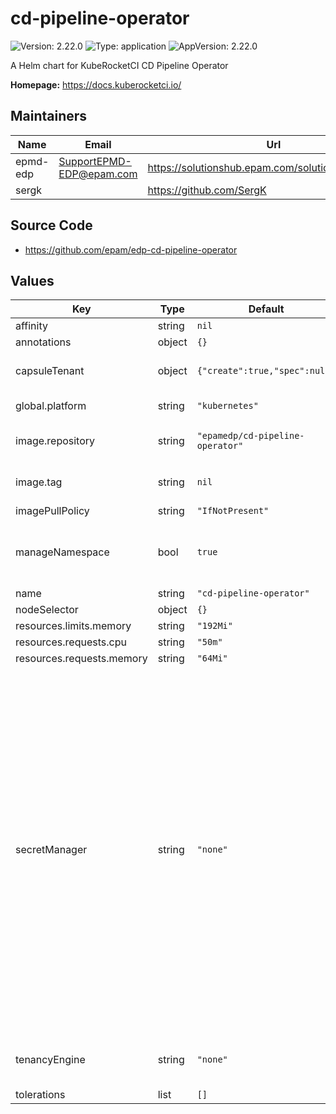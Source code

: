 # cd-pipeline-operator

![Version: 2.22.0](https://img.shields.io/badge/Version-2.22.0-informational?style=flat-square) ![Type: application](https://img.shields.io/badge/Type-application-informational?style=flat-square) ![AppVersion: 2.22.0](https://img.shields.io/badge/AppVersion-2.22.0-informational?style=flat-square)

A Helm chart for KubeRocketCI CD Pipeline Operator

**Homepage:** <https://docs.kuberocketci.io/>

## Maintainers

| Name | Email | Url |
| ---- | ------ | --- |
| epmd-edp | <SupportEPMD-EDP@epam.com> | <https://solutionshub.epam.com/solution/kuberocketci> |
| sergk |  | <https://github.com/SergK> |

## Source Code

* <https://github.com/epam/edp-cd-pipeline-operator>

## Values

| Key | Type | Default | Description |
|-----|------|---------|-------------|
| affinity | string | `nil` |  |
| annotations | object | `{}` |  |
| capsuleTenant | object | `{"create":true,"spec":null}` | Required tenancyEngine: capsule. Specify Capsule Tenant specification for Environments. |
| global.platform | string | `"kubernetes"` | platform type that can be "kubernetes" or "openshift" |
| image.repository | string | `"epamedp/cd-pipeline-operator"` | KubeRocketCI cd-pipeline-operator Docker image name. The released image can be found on [Dockerhub](https://hub.docker.com/r/epamedp/cd-pipeline-operator) |
| image.tag | string | `nil` | KubeRocketCI cd-pipeline-operator Docker image tag. The released image can be found on [Dockerhub](https://hub.docker.com/r/epamedp/cd-pipeline-operator/tags) |
| imagePullPolicy | string | `"IfNotPresent"` |  |
| manageNamespace | bool | `true` | should the operator manage(create/delete) namespaces for stages Refer to the guide for managing namespace (https://docs.kuberocketci.io/docs/operator-guide/auth/namespace-management) |
| name | string | `"cd-pipeline-operator"` | component name |
| nodeSelector | object | `{}` |  |
| resources.limits.memory | string | `"192Mi"` |  |
| resources.requests.cpu | string | `"50m"` |  |
| resources.requests.memory | string | `"64Mi"` |  |
| secretManager | string | `"none"` | Flag indicating whether the operator should manage secrets for stages. This parameter controls the provisioning of the 'regcred' secret within deployed environments, facilitating access to private container registries. Set the parameter to "none" under the following conditions:   - If 'global.dockerRegistry.type=ecr' and IRSA is enabled, or   - If 'global.dockerRegistry.type=openshift'. For private registries, choose the most appropriate method to provide credentials to deployed environments. Refer to the guide for managing container registries (https://docs.kuberocketci.io/docs/user-guide/manage-container-registries). Possible values: own/eso/none.   - own: Copies the secret once from the parent namespace, without subsequent reconciliation. If updated in the parent namespace, manual updating in all created namespaces is required.   - eso: The secret will be managed by the External Secrets Operator (requires installation and configuration in the cluster: https://docs.kuberocketci.io/docs/operator-guide/secrets-management/install-external-secrets-operator).   - none: Disables secrets management logic. |
| tenancyEngine | string | `"none"` | defines the type of the tenant engine that can be "none" or "capsule"; for Stages with external cluster tenancyEngine will be ignored |
| tolerations | list | `[]` |  |

